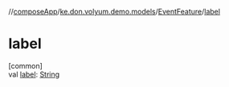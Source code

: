 //[composeApp](../../../index.md)/[ke.don.volyum.demo.models](../index.md)/[EventFeature](index.md)/[label](label.md)

# label

[common]\
val [label](label.md): [String](https://kotlinlang.org/api/core/kotlin-stdlib/kotlin/-string/index.html)